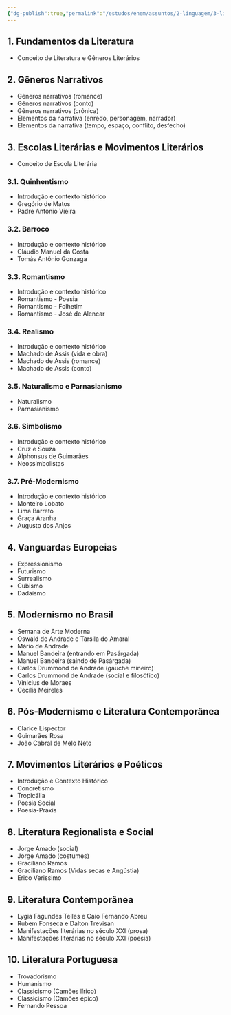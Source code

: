 ```yaml
---
{"dg-publish":true,"permalink":"/estudos/enem/assuntos/2-linguagem/3-literatura/","updated":"2025-03-08T18:09:44.638-03:00"}
---
```


## 1. Fundamentos da Literatura

- Conceito de Literatura e Gêneros Literários

## 2. Gêneros Narrativos

- Gêneros narrativos (romance)
- Gêneros narrativos (conto)
- Gêneros narrativos (crônica)
- Elementos da narrativa (enredo, personagem, narrador)
- Elementos da narrativa (tempo, espaço, conflito, desfecho)

## 3. Escolas Literárias e Movimentos Literários

- Conceito de Escola Literária

### 3.1. Quinhentismo

- Introdução e contexto histórico
- Gregório de Matos
- Padre Antônio Vieira

### 3.2. Barroco

- Introdução e contexto histórico
- Cláudio Manuel da Costa
- Tomás Antônio Gonzaga

### 3.3. Romantismo

- Introdução e contexto histórico
- Romantismo - Poesia
- Romantismo - Folhetim
- Romantismo - José de Alencar

### 3.4. Realismo

- Introdução e contexto histórico
- Machado de Assis (vida e obra)
- Machado de Assis (romance)
- Machado de Assis (conto)

### 3.5. Naturalismo e Parnasianismo

- Naturalismo
- Parnasianismo

### 3.6. Simbolismo

- Introdução e contexto histórico
- Cruz e Souza
- Alphonsus de Guimarães
- Neossimbolistas

### 3.7. Pré-Modernismo

- Introdução e contexto histórico
- Monteiro Lobato
- Lima Barreto
- Graça Aranha
- Augusto dos Anjos

## 4. Vanguardas Europeias

- Expressionismo
- Futurismo
- Surrealismo
- Cubismo
- Dadaísmo

## 5. Modernismo no Brasil

- Semana de Arte Moderna
- Oswald de Andrade e Tarsila do Amaral
- Mário de Andrade
- Manuel Bandeira (entrando em Pasárgada)
- Manuel Bandeira (saindo de Pasárgada)
- Carlos Drummond de Andrade (gauche mineiro)
- Carlos Drummond de Andrade (social e filosófico)
- Vinicius de Moraes
- Cecília Meireles

## 6. Pós-Modernismo e Literatura Contemporânea

- Clarice Lispector
- Guimarães Rosa
- João Cabral de Melo Neto

## 7. Movimentos Literários e Poéticos

- Introdução e Contexto Histórico
- Concretismo
- Tropicália
- Poesia Social
- Poesia-Práxis

## 8. Literatura Regionalista e Social

- Jorge Amado (social)
- Jorge Amado (costumes)
- Graciliano Ramos
- Graciliano Ramos (Vidas secas e Angústia)
- Erico Verissimo

## 9. Literatura Contemporânea
- Lygia Fagundes Telles e Caio Fernando Abreu
- Rubem Fonseca e Dalton Trevisan
- Manifestações literárias no século XXI (prosa)
- Manifestações literárias no século XXI (poesia)

## 10. Literatura Portuguesa
- Trovadorismo
- Humanismo
- Classicismo (Camões lírico)
- Classicismo (Camões épico)
- Fernando Pessoa
